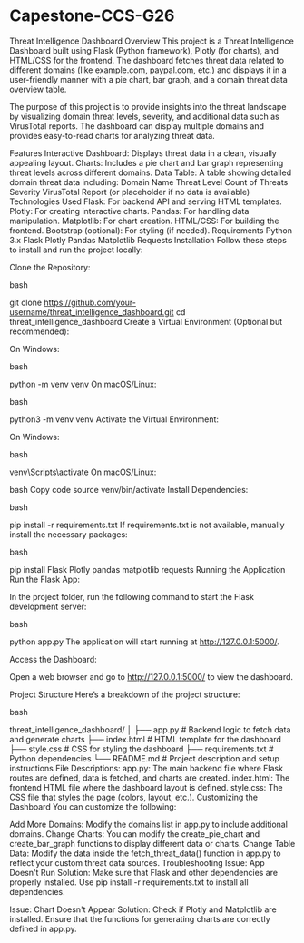 # Capestone-CCS-G26

Threat Intelligence Dashboard
Overview
This project is a Threat Intelligence Dashboard built using Flask (Python framework), Plotly (for charts), and HTML/CSS for the frontend. The dashboard fetches threat data related to different domains (like example.com, paypal.com, etc.) and displays it in a user-friendly manner with a pie chart, bar graph, and a domain threat data overview table.

The purpose of this project is to provide insights into the threat landscape by visualizing domain threat levels, severity, and additional data such as VirusTotal reports. The dashboard can display multiple domains and provides easy-to-read charts for analyzing threat data.

Features
Interactive Dashboard: Displays threat data in a clean, visually appealing layout.
Charts: Includes a pie chart and bar graph representing threat levels across different domains.
Data Table: A table showing detailed domain threat data including:
Domain Name
Threat Level
Count of Threats
Severity
VirusTotal Report (or placeholder if no data is available)
Technologies Used
Flask: For backend API and serving HTML templates.
Plotly: For creating interactive charts.
Pandas: For handling data manipulation.
Matplotlib: For chart creation.
HTML/CSS: For building the frontend.
Bootstrap (optional): For styling (if needed).
Requirements
Python 3.x
Flask
Plotly
Pandas
Matplotlib
Requests
Installation
Follow these steps to install and run the project locally:

Clone the Repository:

bash

git clone https://github.com/your-username/threat_intelligence_dashboard.git
cd threat_intelligence_dashboard
Create a Virtual Environment (Optional but recommended):

On Windows:

bash

python -m venv venv
On macOS/Linux:

bash

python3 -m venv venv
Activate the Virtual Environment:

On Windows:

bash

venv\Scripts\activate
On macOS/Linux:

bash
Copy code
source venv/bin/activate
Install Dependencies:

bash

pip install -r requirements.txt
If requirements.txt is not available, manually install the necessary packages:

bash

pip install Flask Plotly pandas matplotlib requests
Running the Application
Run the Flask App:

In the project folder, run the following command to start the Flask development server:

bash

python app.py
The application will start running at http://127.0.0.1:5000/.

Access the Dashboard:

Open a web browser and go to http://127.0.0.1:5000/ to view the dashboard.

Project Structure
Here’s a breakdown of the project structure:

bash

threat_intelligence_dashboard/
│
├── app.py               # Backend logic to fetch data and generate charts
├── index.html           # HTML template for the dashboard
├── style.css            # CSS for styling the dashboard
├── requirements.txt     # Python dependencies
└── README.md            # Project description and setup instructions
File Descriptions:
app.py: The main backend file where Flask routes are defined, data is fetched, and charts are created.
index.html: The frontend HTML file where the dashboard layout is defined.
style.css: The CSS file that styles the page (colors, layout, etc.).
Customizing the Dashboard
You can customize the following:

Add More Domains:
Modify the domains list in app.py to include additional domains.
Change Charts:
You can modify the create_pie_chart and create_bar_graph functions to display different data or charts.
Change Table Data:
Modify the data inside the fetch_threat_data() function in app.py to reflect your custom threat data sources.
Troubleshooting
Issue: App Doesn't Run
Solution: Make sure that Flask and other dependencies are properly installed. Use pip install -r requirements.txt to install all dependencies.

Issue: Chart Doesn't Appear
Solution: Check if Plotly and Matplotlib are installed. Ensure that the functions for generating charts are correctly defined in app.py.
